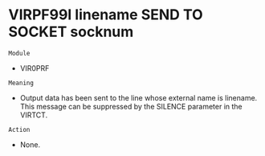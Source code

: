 # VIRPF99I linename SEND TO SOCKET socknum

`Module`
- VIR0PRF

`Meaning`
- Output data has been sent to the line whose external name is linename. This message can be suppressed by the SILENCE parameter in the VIRTCT.

`Action`
- None.

